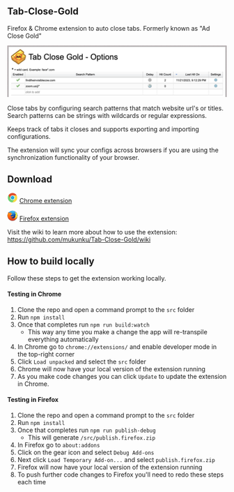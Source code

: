 ## Tab-Close-Gold
Firefox & Chrome extension to auto close tabs. Formerly known as "Ad Close Gold"

![options page](./images/main-screenshot.png) 

Close tabs by configuring search patterns that match website url's or titles. Search patterns can be strings with wildcards or regular expressions. 

Keeps track of tabs it closes and supports exporting and importing configurations.

The extension will sync your configs across browsers if you are using the synchronization functionality of your browser.

## Download 

![chrome browser icon](./images/chrome-icon_24x24.png) [Chrome extension](https://chromewebstore.google.com/detail/tab-close-gold/blhbohajaekmpblcffpkpogkhkmmbbhf)


![firefox browser icon](./images/firefox-icon_24x24.png) [Firefox extension](https://addons.mozilla.org/en-US/firefox/addon/tab-close-gold/)

Visit the wiki to learn more about how to use the extension: https://github.com/mukunku/Tab-Close-Gold/wiki

## How to build locally

Follow these steps to get the extension working locally.

#### Testing in Chrome
1. Clone the repo and open a command prompt to the `src` folder
2. Run `npm install`
3. Once that completes run `npm run build:watch`
    * This way any time you make a change the app will re-transpile everything automatically
4. In Chrome go to `chrome://extensions/` and enable developer mode in the top-right corner
5. Click `Load unpacked` and select the `src` folder
6. Chrome will now have your local version of the extension running
7. As you make code changes you can click `Update` to update the extension in Chrome.

#### Testing in Firefox
1. Clone the repo and open a command prompt to the `src` folder
2. Run `npm install`
3. Once that completes run `npm run publish-debug`
    * This will generate `/src/publish.firefox.zip`
4. In Firefox go to `about:addons` 
5. Click on the gear icon and select `Debug Add-ons`
5. Next click `Load Temporary Add-on...` and select `publish.firefox.zip`
6. Firefox will now have your local version of the extension running
7. To push further code changes to Firefox you'll need to redo these steps each time


